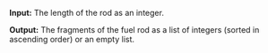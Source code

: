 **Input:** The length of the rod as an integer. 

**Output:** The fragments of the fuel rod as a list of integers (sorted in ascending order) or an empty list.
